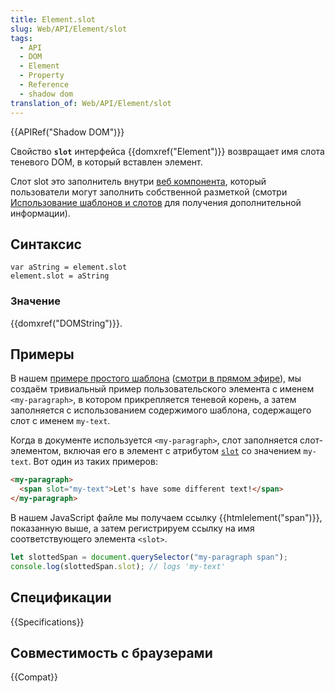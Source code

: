 ```yaml
---
title: Element.slot
slug: Web/API/Element/slot
tags:
  - API
  - DOM
  - Element
  - Property
  - Reference
  - shadow dom
translation_of: Web/API/Element/slot
---
```


{{APIRef("Shadow DOM")}}

Свойство **`slot`** интерфейса {{domxref("Element")}} возвращает имя слота теневого DOM, в который вставлен элемент.

Слот slot это заполнитель внутри [веб компонента](/ru/docs/Web/Web_Components), который пользователи могут заполнить собственной разметкой (смотри [Использование шаблонов и слотов](/ru/docs/Web/Web_Components/Using_templates_and_slots) для получения дополнительной информации).

## Синтаксис

```
var aString = element.slot
element.slot = aString
```

### Значение

{{domxref("DOMString")}}.

## Примеры

В нашем [примере простого шаблона](https://github.com/mdn/web-components-examples/tree/master/simple-template) ([смотри в прямом эфире](https://mdn.github.io/web-components-examples/simple-template/)), мы создаём тривиальный пример пользовательского элемента с именем `<my-paragraph>`, в котором прикрепляется теневой корень, а затем заполняется с использованием содержимого шаблона, содержащего слот с именем `my-text`.

Когда в документе используется `<my-paragraph>`, слот заполняется слот-элементом, включая его в элемент с атрибутом [`slot`](/ru/docs/Web/HTML/Global_attributes/slot) со значением `my-text`. Вот один из таких примеров:

```html
<my-paragraph>
  <span slot="my-text">Let's have some different text!</span>
</my-paragraph>
```

В нашем JavaScript файле мы получаем ссылку {{htmlelement("span")}}, показанную выше, а затем регистрируем ссылку на имя соответствующего элемента `<slot>`.

```js
let slottedSpan = document.querySelector("my-paragraph span");
console.log(slottedSpan.slot); // logs 'my-text'
```

## Спецификации

{{Specifications}}

## Совместимость с браузерами

{{Compat}}
